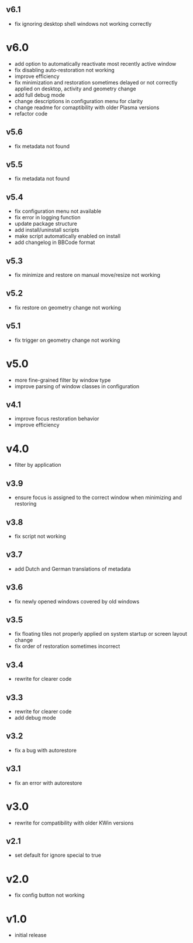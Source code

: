 ## v6.1
- fix ignoring desktop shell windows not working correctly

# v6.0

- add option to automatically reactivate most recently active window
- fix disabling auto-restoration not working
- improve efficiency
- fix minimization and restoration sometimes delayed or not correctly applied on desktop, activity and geometry change
- add full debug mode
- change descriptions in configuration menu for clarity
- change readme for comaptibility with older Plasma versions
- refactor code

## v5.6
- fix metadata not found

## v5.5
- fix metadata not found

## v5.4
- fix configuration menu not available
- fix error in logging function
- update package structure
- add install/uninstall scripts
- make script automatically enabled on install
- add changelog in BBCode format

## v5.3
- fix minimize and restore on manual move/resize not working

## v5.2
- fix restore on geometry change not working

## v5.1
- fix trigger on geometry change not working

# v5.0
- more fine-grained filter by window type
- improve parsing of window classes in configuration

## v4.1
- improve focus restoration behavior
- improve efficiency

# v4.0
- filter by application

## v3.9
- ensure focus is assigned to the correct window when minimizing and restoring

## v3.8
- fix script not working

## v3.7
- add Dutch and German translations of metadata

## v3.6
- fix newly opened windows covered by old windows

## v3.5
- fix floating tiles not properly applied on system startup or screen layout change
- fix order of restoration sometimes incorrect

## v3.4
- rewrite for clearer code

## v3.3
- rewrite for clearer code
- add debug mode

## v3.2
- fix a bug with autorestore

## v3.1
- fix an error with autorestore

# v3.0
- rewrite for compatibility with older KWin versions

## v2.1
- set default for ignore special to true

# v2.0
- fix config button not working

# v1.0
- initial release
